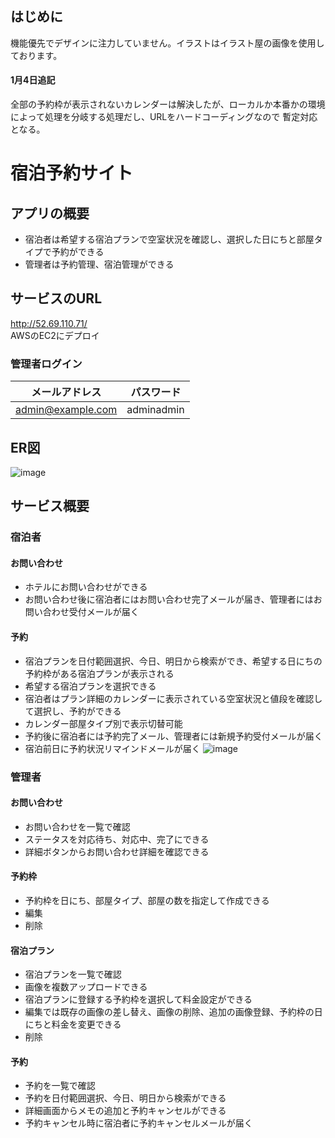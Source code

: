 ## はじめに
機能優先でデザインに注力していません。イラストはイラスト屋の画像を使用しております。
#### 1月4日追記
全部の予約枠が表示されないカレンダーは解決したが、ローカルか本番かの環境によって処理を分岐する処理だし、URLをハードコーディングなので
暫定対応となる。

# 宿泊予約サイト
## アプリの概要
- 宿泊者は希望する宿泊プランで空室状況を確認し、選択した日にちと部屋タイプで予約ができる
- 管理者は予約管理、宿泊管理ができる

## サービスのURL
http://52.69.110.71/  
AWSのEC2にデプロイ
### 管理者ログイン
| メールアドレス     | パスワード |
| ---      | ---       |
| admin@example.com | adminadmin |

## ER図
![image](https://github.com/mirai-79/yoursc-reserve/assets/99461088/82ea400c-83a0-43c0-a4ba-b1a8439e037a)

## サービス概要
### 宿泊者
#### お問い合わせ
- ホテルにお問い合わせができる
- お問い合わせ後に宿泊者にはお問い合わせ完了メールが届き、管理者にはお問い合わせ受付メールが届く

#### 予約
- 宿泊プランを日付範囲選択、今日、明日から検索ができ、希望する日にちの予約枠がある宿泊プランが表示される
- 希望する宿泊プランを選択できる
- 宿泊者はプラン詳細のカレンダーに表示されている空室状況と値段を確認して選択し、予約ができる
- カレンダー部屋タイプ別で表示切替可能
- 予約後に宿泊者には予約完了メール、管理者には新規予約受付メールが届く
- 宿泊前日に予約状況リマインドメールが届く
  ![image](https://github.com/mirai-79/yoursc-reserve/assets/99461088/5ff25460-bcef-4d6a-9c1b-6947296978ec)

### 管理者
#### お問い合わせ
- お問い合わせを一覧で確認
- ステータスを対応待ち、対応中、完了にできる
- 詳細ボタンからお問い合わせ詳細を確認できる

#### 予約枠
- 予約枠を日にち、部屋タイプ、部屋の数を指定して作成できる
- 編集
- 削除

#### 宿泊プラン
- 宿泊プランを一覧で確認
- 画像を複数アップロードできる
- 宿泊プランに登録する予約枠を選択して料金設定ができる
- 編集では既存の画像の差し替え、画像の削除、追加の画像登録、予約枠の日にちと料金を変更できる
- 削除

#### 予約
- 予約を一覧で確認
- 予約を日付範囲選択、今日、明日から検索ができる
- 詳細画面からメモの追加と予約キャンセルができる
- 予約キャンセル時に宿泊者に予約キャンセルメールが届く

